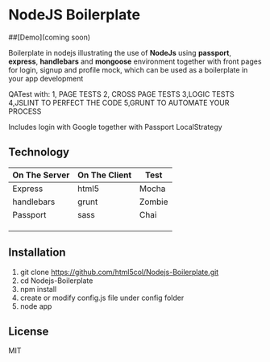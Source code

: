 NodeJS Boilerplate
============

##[Demo](coming soon)

Boilerplate in nodejs illustrating the use of **NodeJs** using **passport**, **express**, **handlebars** and **mongoose** environment
together with front pages for login, signup and profile mock, which can be used as a boilerplate in your app development

QATest with:
1, PAGE TESTS
2, CROSS PAGE TESTS
3,LOGIC TESTS
4,JSLINT TO PERFECT THE CODE
5,GRUNT TO AUTOMATE YOUR PROCESS

Includes login with Google together with Passport LocalStrategy

Technology
------------

| On The Server | On The Client  | Test     |
| ------------- | -------------- | -------- |
| Express       | html5          | Mocha    |
| handlebars    | grunt          | Zombie   |
| Passport      | sass           | Chai     |
|               |                |          |
|               |                |          |
|               |                |          |


Installation
-------------

1. git clone https://github.com/html5col/Nodejs-Boilerplate.git
2. cd Nodejs-Boilerplate
3. npm install
4. create or modify config.js file under config folder
5. node app

License
------------

MIT

